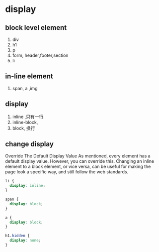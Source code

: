 # display

## block level element

1. div
2. h1
3. p
4. form, header,footer,section
5. li 

## in-line element

1. span, a ,img


## display 

1. inline ,只有一行
2. inline-block,
3. block, 换行


## change display

Override The Default Display Value
As mentioned, every element has a default display value. However, you can override this.
Changing an inline element to a block element, or vice versa, can be useful for making the page look a specific way, and still follow the web standards.

~~~css
li {
  display: inline;
}

span {
  display: block;
}

a {
  display: block;
}

h1.hidden {
  display: none;
}
~~~